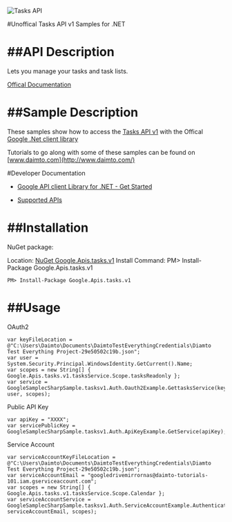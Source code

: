 ﻿![Tasks API](https://www.google.com/images/icons/product/tasks-32.png)

#Unoffical Tasks API v1 Samples for .NET  

##API Description
=============

Lets you manage your tasks and task lists.

[Offical Documentation](https://developers.google.com/google-apps/tasks/firstapp)

##Sample Description
=============

These samples show how to access the [Tasks API v1](https://developers.google.com/google-apps/tasks/firstapp) with the Offical [Google .Net client library](https://github.com/google/google-api-dotnet-client)

Tutorials to go along with some of these samples can be found on [www.daimto.com](http://www.daimto.com/)

#Developer Documentation

* [Google API client Library for .NET - Get Started](https://developers.google.com/api-client-library/dotnet/get_started)

* [Supported APIs](https://developers.google.com/api-client-library/dotnet/apis/)

##Installation
=================================

NuGet package:

Location: [NuGet Google.Apis.tasks.v1](https://www.nuget.org/packages/Google.Apis.tasks.v1)
Install Command: PM>  Install-Package Google.Apis.tasks.v1

```
PM> Install-Package Google.Apis.tasks.v1
```

##Usage
=================================

OAuth2
```
var keyFileLocation = @"C:\Users\Daimto\Documents\DaimtoTestEverythingCredentials\Diamto Test Everything Project-29e50502c19b.json";
var user = System.Security.Principal.WindowsIdentity.GetCurrent().Name;
var scopes = new String[] { Google.Apis.tasks.v1.tasksService.Scope.tasksReadonly };
var service = GoogleSamplecSharpSample.tasksv1.Auth.Oauth2Example.GettasksService(keyFileLocation, user, scopes);
```
Public API Key
```
var apiKey = "XXXX";
var servicePublicKey = GoogleSamplecSharpSample.tasksv1.Auth.ApiKeyExample.GetService(apiKey);
```
Service Account
```
var serviceAccountKeyFileLocation = @"C:\Users\Daimto\Documents\DaimtoTestEverythingCredentials\Diamto Test Everything Project-29e50502c19b.json";
var serviceAccountEmail = "googledrivemirrornas@daimto-tutorials-101.iam.gserviceaccount.com";
var scopes = new String[] { Google.Apis.tasks.v1.tasksService.Scope.Calendar };            
var serviceAccountService = GoogleSamplecSharpSample.tasksv1.Auth.ServiceAccountExample.AuthenticateServiceAccount(serviceAccountKeyFileLocation, serviceAccountEmail, scopes);
```
